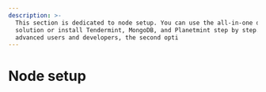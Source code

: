 ```yaml
---
description: >-
  This section is dedicated to node setup. You can use the all-in-one docker
  solution or install Tendermint, MongoDB, and Planetmint step by step. For more
  advanced users and developers, the second opti
---
```


# Node setup


